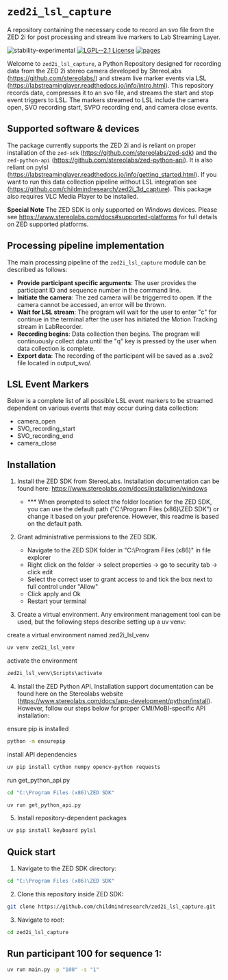 # `zed2i_lsl_capture`

A repository containing the necessary code to record an svo file from the ZED 2i for post processing and stream live markers to Lab Streaming Layer.

![stability-experimental](https://img.shields.io/badge/stability-experimental-orange.svg)
[![LGPL--2.1 License](https://img.shields.io/badge/license-LGPL--2.1-blue.svg)](https://github.com/childmindresearch/mobi-motion-tracking/blob/main/LICENSE)
[![pages](https://img.shields.io/badge/api-docs-blue)](https://github.com/childmindresearch/zed2i_3d_lsl_capture)

Welcome to `zed2i_lsl_capture`, a Python Repository designed for recording data from the ZED 2i stereo camera developed by StereoLabs (https://github.com/stereolabs/) and stream live marker events via LSL (https://labstreaminglayer.readthedocs.io/info/intro.html). This repository records data, compresses it to an svo file, and streams the start and stop event triggers to LSL. The markers streamed to LSL include the camera open, SVO recording start, SVPO recording end, and camera close events.

## Supported software & devices

The package currently supports the ZED 2i and is reliant on proper installation of the `zed-sdk` (https://github.com/stereolabs/zed-sdk) and the `zed-python-api` (https://github.com/stereolabs/zed-python-api). It is also reliant on pylsl (https://labstreaminglayer.readthedocs.io/info/getting_started.html). If you want to run this data collection pipeline without LSL integration see (https://github.com/childmindresearch/zed2i_3d_capture). This package also requires VLC Media Player to be installed.

**Special Note**
    The ZED SDK is only supported on Windows devices. Please see https://www.stereolabs.com/docs#supported-platforms for full details on ZED supported platforms.
    

## Processing pipeline implementation

The main processing pipeline of the `zed2i_lsl_capture` module can be described as follows:

- **Provide participant specific arguments**: The user provides the participant ID and sequence number in the command line.
- **Initiate the camera**: The zed camera will be triggerred to open. If the camera cannot be accessed, an error will be thrown. 
- **Wait for LSL stream**: The program will wait for the user to enter "c" for continue in the terminal after the user has initiated the Motion Tracking stream in LabRecorder.
- **Recording begins**: Data collection then begins. The program will continuously collect data until the "q" key is pressed by the user when data collection is complete.
- **Export data**: The recording of the participant will be saved as a .svo2 file located in output_svo/.

## LSL Event Markers

Below is a complete list of all possible LSL event markers to be streamed dependent on various events that may occur during data collection:

- camera_open
- SVO_recording_start
- SVO_recording_end
- camera_close


## Installation
1. Install the ZED SDK from StereoLabs. Installation documentation can be found here: https://www.stereolabs.com/docs/installation/windows 
    - *** When prompted to select the folder location for the ZED SDK, you can use the default path ("C:\Program Files (x86)\ZED SDK") or change it based on your preference. However, this readme is based on the default path.

2. Grant administrative permissions to the ZED SDK. 
    - Navigate to the ZED SDK folder in "C:\Program Files (x86)" in file explorer
    - Right click on the folder -> select properties -> go to security tab -> click edit
    - Select the correct user to grant access to and tick the box next to full control under "Allow" 
    - Click apply and Ok
    - Restart your terminal

3. Create a virtual environment. Any environment management tool can be used, but the following steps describe setting up a uv venv:

create a virtual environment named zed2i_lsl_venv
```sh
uv venv zed2i_lsl_venv
```
 activate the environment
```sh
zed2i_lsl_venv\Scripts\activate
```

4. Install the ZED Python API. Installation support documentation can be found here on the Stereolabs website (https://www.stereolabs.com/docs/app-development/python/install). However, follow our steps below for proper CMI/MoBI-specific API installation:

ensure pip is installed 
```sh
python -m ensurepip
```
install API dependencies
```sh
uv pip install cython numpy opencv-python requests
```
run get_python_api.py
```sh
cd "C:\Program Files (x86)\ZED SDK"
```
```sh
uv run get_python_api.py
```


5. Install repository-dependent packages

```sh
uv pip install keyboard pylsl
```


## Quick start

1. Navigate to the ZED SDK directory:

```sh
cd "C:\Program Files (x86)\ZED SDK"
```

2. Clone this repository inside ZED SDK:

```sh
git clone https://github.com/childmindresearch/zed2i_lsl_capture.git
```

3. Navigate to root:

```sh
cd zed2i_lsl_capture
```


## Run participant 100 for sequence 1:

```sh
uv run main.py -p "100" -s "1"
```

